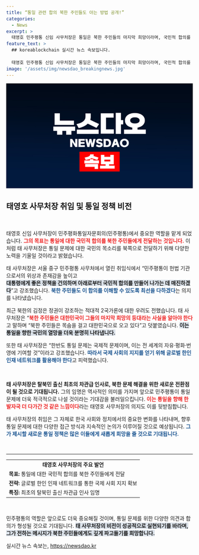```yaml
---
title: “통일 관련 합의 북한 주민들도 아는 방법 공개!”
categories:
  - News
excerpt: >
  태영호 민주평통 신임 사무처장은 통일은 북한 주민들의 마지막 희망이라며, 국민적 합의를 이끌어내겠다고 다짐했습니다. 탈북민 출신 최초의 차관급 인사로서 그의 통일 의지는 주목받고 있습니다.
feature_text: >
  ## koreablockchain 실시간 뉴스 속보입니다.

  태영호 민주평통 신임 사무처장은 통일은 북한 주민들의 마지막 희망이라며, 국민적 합의를 이끌어내겠다고 다짐했습니다. 탈북민 출신 최초의 차관급 인사로서 그의 통일 의지는 주목받고 있습니다.
image: '/assets/img/newsdao_breakingnews.jpg'
---
```


<p><img src="/assets/img/newsdao_breakingnews.jpg" alt="koreablockchain 속보" /></p>

<h2 data-ke-size="size26">태영호 사무처장 취임 및 통일 정책 비전</h2>

<p data-ke-size="size16">&nbsp;</p>

<p>태영호 신임 사무처장이 민주평화통일자문회의(민주평통)에서 중요한 역할을 맡게 되었습니다. <b><span style="color: #ee2323;">그의 목표는 통일에 대한 국민적 합의를 북한 주민들에게 전달하는 것입니다.</span></b> 이처럼 태 사무처장은 통일 문제에 대한 국민의 목소리를 북쪽으로 전달하기 위해 다양한 노력을 기울일 것이라고 밝혔습니다. </p>

<p>태 사무처장은 서울 중구 민주평통 사무처에서 열린 취임식에서 “민주평통이 헌법 기관으로서의 위상과 존재감을 높이고<br><b><span style="background-color: #21538527;">대통령에게 좋은 정책을 건의하며 아래로부터 국민적 합의를 만들어 나가는 데 매진하겠다</span></b>”고 강조했습니다. <b><span style="color: #1a5490;">북한 주민들도 이 합의를 이해할 수 있도록 최선을 다하겠다</span></b>는 의지를 나타냈습니다. </p>

<p>최근 북한의 김정은 정권이 강조하는 적대적 2국가론에 대한 우려도 전했습니다. 태 사무처장은 “<b><span style="color: #ee2323;">북한 주민들은 대한민국이 그들의 마지막 희망의 등대라는 사실을 알아야 한다</span></b>고 말하며 “북한 주민들은 목숨을 걸고 대한민국으로 오고 있다”고 덧붙였습니다. <b><span style="background-color: #21538527;">이는 통일을 향한 국민의 열망을 더욱 분명히 나타냅니다.</span></b> </p>

<p>또한 태 사무처장은 “한반도 통일 문제는 국제적 문제이며, 이는 전 세계의 자유·평화·번영에 기여할 것”이라고 강조했습니다. <b><span style="color: #1a5490;">따라서 국제 사회의 지지를 얻기 위해 글로벌 한인 인재 네트워크를 활용해야 한다</span></b>고 피력했습니다. </p>

<p data-ke-size="size16">&nbsp;</p>

<p><b>태 사무처장은 탈북민 출신 최초의 차관급 인사로, 북한 문제 해결을 위한 새로운 전환점이 될 것으로 기대됩니다.</b> 그의 임명은 역사적인 의미를 가지며 앞으로 민주평통이 통일 문제에 더욱 적극적으로 나설 것이라는 기대감을 불러일으킵니다. <b><span style="color: #ee2323;">이는 통일을 향해 한 발자국 더 다가간 것 같은 느낌이다</span></b>라는 태영호 사무처장의 의지도 이를 뒷받침합니다. </p>

<p>태 사무처장의 취임은 그 자체로 한국 사회와 정치에서의 중요한 변화를 나타내며, 향후 통일 문제에 대한 다양한 접근 방식과 지속적인 논의가 이루어질 것으로 예상됩니다. <b><span style="color: #1a5490;">그가 제시할 새로운 통일 정책은 많은 이들에게 새롭게 희망을 줄 것으로 기대됩니다.</span></b> </p>

<p data-ke-size="size16">&nbsp;</p>

<hr>

<table style="width: 100%;">
    <tr>
        <td style="text-align: center; height: 17px;"><b>태영호 사무처장의 주요 발언</b></td>
    </tr>
    <tr>
        <td style="text-align: left; height: 17px;"><b>목표:</b> 통일에 대한 국민적 합의를 북한 주민들에게 전달</td>
    </tr>
    <tr>
        <td style="text-align: left; height: 17px;"><b>전략:</b> 글로벌 한인 인재 네트워크를 통한 국제 사회 지지 확보</td>
    </tr>
    <tr>
        <td style="text-align: left; height: 17px;"><b>특징:</b> 최초의 탈북민 출신 차관급 인사 임명</td>
    </tr>
</table>

<p data-ke-size="size16">&nbsp;</p>

<p>민주평통의 역할은 앞으로도 더욱 중요해질 것이며, 통일 문제를 위한 다양한 의견과 합의가 형성될 것으로 기대됩니다. <b><span style="background-color: #21538527;">태 사무처장의 비전이 성공적으로 실현되기를 바라며, 그가 전하는 메시지가 북한 주민들에게도 깊게 파고들기를 희망합니다.</span></b></p>
실시간 뉴스 속보는, <a href="https://newsdao.kr" rel="dofollow">https://newsdao.kr</a>



